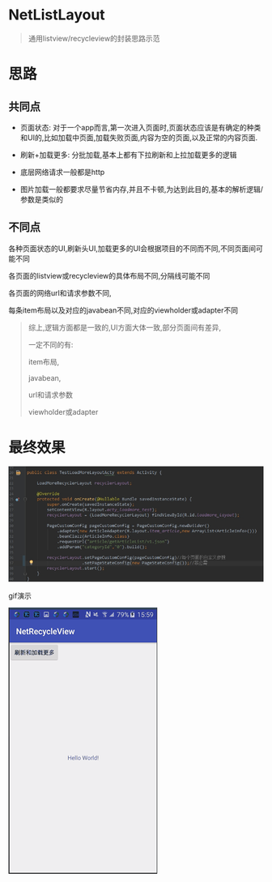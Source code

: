 # NetListLayout

> 通用listview/recycleview的封装思路示范

# 思路

## 共同点

* 页面状态: 对于一个app而言,第一次进入页面时,页面状态应该是有确定的种类和UI的,比如加载中页面,加载失败页面,内容为空的页面,以及正常的内容页面.


* 刷新+加载更多: 分批加载,基本上都有下拉刷新和上拉加载更多的逻辑
* 底层网络请求一般都是http
* 图片加载一般都要求尽量节省内存,并且不卡顿,为达到此目的,基本的解析逻辑/参数是类似的

## 不同点

各种页面状态的UI,刷新头UI,加载更多的UI会根据项目的不同而不同,不同页面间可能不同

各页面的listview或recycleview的具体布局不同,分隔线可能不同

各页面的网络url和请求参数不同,

每条item布局以及对应的javabean不同,对应的viewholder或adapter不同

> 综上,逻辑方面都是一致的,UI方面大体一致,部分页面间有差异,
>
> 一定不同的有:
>
> item布局,
>
> javabean,
>
> url和请求参数
>
> viewholder或adapter



# 最终效果

 ![netlist final use](/img/netlist_final_use.jpg)

gif演示

![netlistdemo](/img/netlistdemo.gif)



